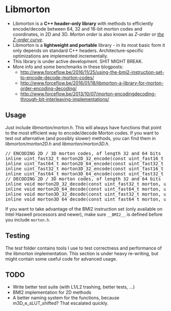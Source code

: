 # Libmorton

 * Libmorton is a **C++ header-only library** with methods to efficiently encode/decode between 64, 32 and 16-bit morton codes and coordinates, in 2D and 3D. *Morton order* is also known as *Z-order* or *[the Z-order curve](https://en.wikipedia.org/wiki/Z-order_curve)*.
 * Libmorton is a **lightweight and portable** library - in its most basic form it only depends on standard C++ headers. Architecture-specific optimizations are implemented incrementally.
 * This library is under active development. SHIT MIGHT BREAK.
 * More info and some benchmarks in these blogposts:
   * http://www.forceflow.be/2016/11/25/using-the-bmi2-instruction-set-to-encode-decode-morton-codes/
   * http://www.forceflow.be/2016/01/18/libmorton-a-library-for-morton-order-encoding-decoding/
   * http://www.forceflow.be/2013/10/07/morton-encodingdecoding-through-bit-interleaving-implementations/

## Usage
Just include *libmorton/morton.h*. This will always have functions that point to the most efficient way to encode/decode Morton codes. If you want to test out alternative (and possibly slower) methods, you can find them in *libmorton/morton2D.h* and *libmorton/morton3D.h*.

<pre>
// ENCODING 2D / 3D morton codes, of length 32 and 64 bits
inline uint_fast32_t morton2D_32_encode(const uint_fast16_t x, const uint_fast16_t y);
inline uint_fast64_t morton2D_64_encode(const uint_fast32_t x, const uint_fast32_t y);
inline uint_fast32_t morton3D_32_encode(const uint_fast16_t x, const uint_fast16_t y, const uint_fast16_t z);
inline uint_fast64_t morton3D_64_encode(const uint_fast32_t x, const uint_fast32_t y, const uint_fast32_t z);
// DECODING 2D / 3D morton codes, of length 32 and 64 bits
inline void morton2D_32_decode(const uint_fast32_t morton, uint_fast16_t& x, uint_fast16_t& y);
inline void morton2D_64_decode(const uint_fast64_t morton, uint_fast32_t& x, uint_fast32_t& y);
inline void morton3D_32_decode(const uint_fast32_t morton, uint_fast16_t& x, uint_fast16_t& y, uint_fast16_t& z);
inline void morton3D_64_decode(const uint_fast64_t morton, uint_fast32_t& x, uint_fast32_t& y, uint_fast32_t& z);
</pre>

If you want to take advantage of the BMI2 instruction set (only available on Intel Haswell processors and newer), make sure `__BMI2__` is defined before you include `morton.h`.

## Testing
The *test* folder contains tools I use to test correctness and performance of the libmorton implementation. This section is under heavy re-writing, but might contain some useful code for advanced usage.

## TODO
 * Write better test suite (with L1/L2 trashing, better tests, ...)
 * BMI2 implementation for 2D methods
 * A better naming system for the functions, because m3D_e_sLUT_shifted? That escalated quickly.
